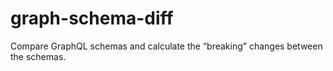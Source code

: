 # graph-schema-diff
Compare GraphQL schemas and calculate the “breaking” changes between the schemas.
